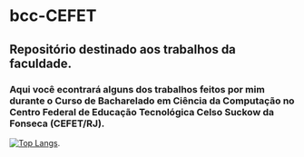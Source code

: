 # bcc-CEFET
## Repositório destinado aos trabalhos da faculdade.

### Aqui você econtrará alguns dos trabalhos feitos por mim durante o Curso de Bacharelado em Ciência da Computação no Centro Federal de Educação Tecnológica Celso Suckow da Fonseca (CEFET/RJ).


[![Top Langs](https://github-readme-stats.vercel.app/api/top-langs/?username=rhyanpinto&layout=compact&show_icons=true&theme=dark)](https://github.com/anuraghazra/github-readme-stats).

